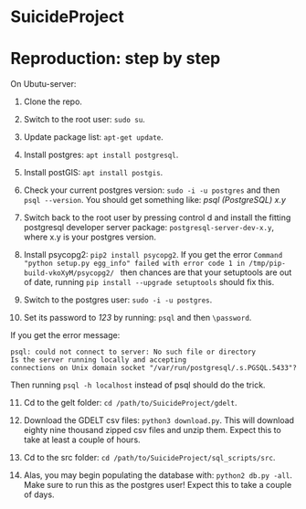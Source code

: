 # SuicideProject

# Reproduction: step by step
On Ubutu-server:

1. Clone the repo.
2. Switch to the root user: `sudo su`.
3. Update package list: `apt-get update`.
4. Install postgres: `apt install postgresql`.
5. Install postGIS: `apt install postgis`.
6. Check your current postgres version: `sudo -i -u postgres` and then `psql --version`. You should get something like:
*psql (PostgreSQL) x.y*
7. Switch back to the root user by pressing control d and install the fitting postgresql developer server package: `postgresql-server-dev-x.y`, where x.y is your postgres version.

8. Install psycopg2: `pip2 install psycopg2`. If you get the error `Command "python setup.py egg_info" failed with error code 1 in /tmp/pip-build-vkoXyM/psycopg2/ ` then chances are that your setuptools are out of date, running `pip install --upgrade setuptools` should fix this.

9. Switch to the postgres user: `sudo -i -u postgres`. 
10. Set its password to *123* by running: `psql` and then `\password`.

If you get the error message:

`psql: could not connect to server: No such file or directory                                                                    Is the server running locally and accepting                                                                             connections on Unix domain socket "/var/run/postgresql/.s.PGSQL.5433"?` 

Then running `psql -h localhost` instead of psql should do the trick.

11. Cd to the gelt folder: `cd /path/to/SuicideProject/gdelt`.

12. Download the GDELT csv files: `python3 download.py`. This will download eighty nine thousand zipped csv files and unzip them. Expect this to take at least a couple of hours.

13. Cd to the src folder: `cd /path/to/SuicideProject/sql_scripts/src`.

14. Alas, you may begin populating the database with: `python2 db.py -all`. Make sure to run this as the postgres user! Expect this to take a couple of days.
